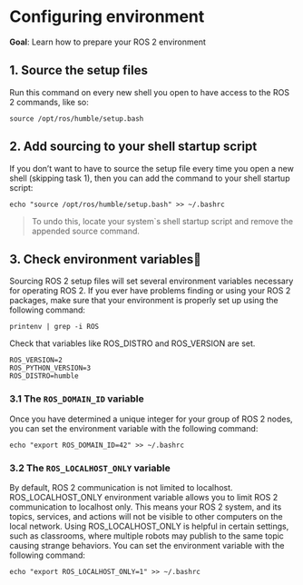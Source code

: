 # Configuring environment

**Goal**: Learn how to prepare your ROS 2 environment

## 1. Source the setup files

Run this command on every new shell you open to have access to the ROS 2 commands, like so:

```shell
source /opt/ros/humble/setup.bash
```

## 2. Add sourcing to your shell startup script

If you don’t want to have to source the setup file every time you open a new shell (skipping task 1), then you can add the command to your shell startup script:

```shell
echo "source /opt/ros/humble/setup.bash" >> ~/.bashrc
```

> To undo this, locate your system`s shell startup script and remove the appended source command.

## 3. Check environment variables

Sourcing ROS 2 setup files will set several environment variables necessary for operating ROS 2. If you ever have problems finding or using your ROS 2 packages, make sure that your environment is properly set up using the following command:

```shell
printenv | grep -i ROS
```

Check that variables like ROS_DISTRO and ROS_VERSION are set.

```shell
ROS_VERSION=2
ROS_PYTHON_VERSION=3
ROS_DISTRO=humble
```

### 3.1 The `ROS_DOMAIN_ID` variable

Once you have determined a unique integer for your group of ROS 2 nodes, you can set the environment variable with the following command:

```shell
echo "export ROS_DOMAIN_ID=42" >> ~/.bashrc
```

### 3.2 The `ROS_LOCALHOST_ONLY` variable

By default, ROS 2 communication is not limited to localhost. ROS_LOCALHOST_ONLY environment variable allows you to limit ROS 2 communication to localhost only. This means your ROS 2 system, and its topics, services, and actions will not be visible to other computers on the local network. Using ROS_LOCALHOST_ONLY is helpful in certain settings, such as classrooms, where multiple robots may publish to the same topic causing strange behaviors. You can set the environment variable with the following command:

```shell
echo "export ROS_LOCALHOST_ONLY=1" >> ~/.bashrc
```